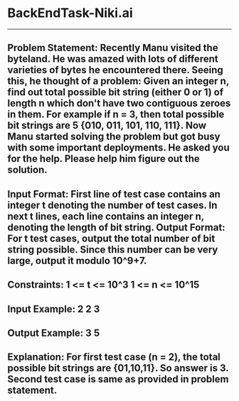 # BackEndTask-Niki.ai
------------------------------------------------------------------------------------------------------------------
Problem Statement:
Recently Manu visited the byteland. He was amazed with lots of different varieties of bytes he
encountered there. Seeing this, he thought of a problem: Given an integer n, find out total possible
bit string (either 0 or 1) of length n which don't have two contiguous zeroes in them. For example if n
= 3, then total possible bit strings are 5 {010, 011, 101, 110, 111}. Now Manu started solving
the problem but got busy with some important deployments. He asked you for the help. Please help
him figure out the solution.
------------------------------------------------------------------------------------------------------------------
Input Format:
First line of test case contains an integer t denoting the number of test cases.
In next t lines, each line contains an integer n, denoting the length of bit string.
Output Format:
For t test cases, output the total number of bit string possible. Since this number can be very large,
output it modulo 10^9+7.
------------------------------------------------------------------------------------------------------------------
Constraints:
1 <= t <= 10^3
1 <= n <= 10^15
------------------------------------------------------------------------------------------------------------------
Input Example:
2
2
3
------------------------------------------------------------------------------------------------------------------
Output Example:
3
5
------------------------------------------------------------------------------------------------------------------
Explanation:
For first test case (n = 2), the total possible bit strings are {01,10,11}. So answer is 3.
Second test case is same as provided in problem statement.
------------------------------------------------------------------------------------------------------------------

